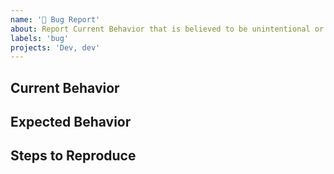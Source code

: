 ```yaml
---
name: '🐞 Bug Report'
about: Report Current Behavior that is believed to be unintentional or unexpected.
labels: 'bug'
projects: 'Dev, dev'
---
```


## Current Behavior

<!-- What is the behavior that currently you experience? -->

## Expected Behavior

<!-- What is the behavior that you expect to happen? -->

## Steps to Reproduce

<!-- Help us help you by making it easy for us to reproduce your issue! -->
